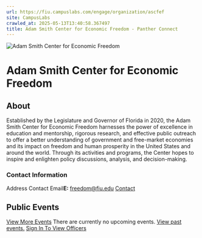 ```yaml
---
url: https://fiu.campuslabs.com/engage/organization/ascfef
site: CampusLabs
crawled_at: 2025-05-13T13:40:58.367497
title: Adam Smith Center for Economic Freedom - Panther Connect
---
```


![ Adam Smith Center for Economic Freedom](https://se-images.campuslabs.com/clink/images/aace32ea-fc02-4a85-8874-daa33e52666b1fa1590a-1b78-4412-844a-aa5aaa7f4b77.png?preset=med-sq)
#  Adam Smith Center for Economic Freedom
## About
Established by the Legislature and Governor of Florida in 2020, the Adam Smith Center for Economic Freedom harnesses the power of excellence in education and mentorship, rigorous research, and effective public outreach to offer a better understanding of government and free-market economies and its impact on freedom and human prosperity in the United States and around the world. Through its activities and programs, the Center hopes to inspire and enlighten policy discussions, analysis, and decision-making. 
###  Contact Information 
Address
Contact Email**E:** freedom@fiu.edu 
[](https://freedom.fiu.edu)[](https://www.instagram.com/theadamsmithcenter/)[](https://www.linkedin.com/company/the-adam-smith-center/)[](https://www.youtube.com/@theadamsmithcenter)[](https://www.facebook.com/theadamsmithcenter)[](https://twitter.com/AdamSmithCenter)
[Contact](https://fiu.campuslabs.com/engage/organization/ascfef/contact)
## Public Events
[View More Events](https://fiu.campuslabs.com/engage/organization/ascfef/events)
There are currently no upcoming events. [View past events.](https://fiu.campuslabs.com/engage/organization/ascfef/events?showpastevents=true)
[Sign In To View Officers](https://fiu.campuslabs.com/engage/account/login?returnUrl=/engage/organization/ascfef)
